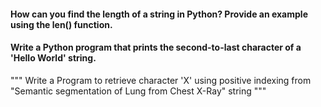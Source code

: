 #### How can you find the length of a string in Python? Provide an example using the len() function.

#### Write a Python program that prints the second-to-last character of a 'Hello World' string.

"""
Write a Program to retrieve character 'X' using positive indexing
from "Semantic segmentation of Lung from Chest X-Ray" string
"""

